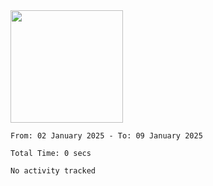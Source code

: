 <img height="180em" src="https://github-readme-stats-eight-theta.vercel.app/api?username=bkundev&show_icons=true&theme=radical&include_all_commits=true&count_private=true"/>
<!--START_SECTION:waka-->

```all_time
From: 02 January 2025 - To: 09 January 2025

Total Time: 0 secs

No activity tracked
```

<!--END_SECTION:waka-->
